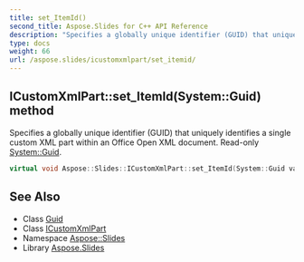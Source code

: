 ```yaml
---
title: set_ItemId()
second_title: Aspose.Slides for C++ API Reference
description: "Specifies a globally unique identifier (GUID) that uniquely identifies a single custom XML part within an Office Open XML document. Read-only System::Guid."
type: docs
weight: 66
url: /aspose.slides/icustomxmlpart/set_itemid/
---
```

## ICustomXmlPart::set_ItemId(System::Guid) method


Specifies a globally unique identifier (GUID) that uniquely identifies a single custom XML part within an Office Open XML document. Read-only [System::Guid](../../../system/guid/).

```cpp
virtual void Aspose::Slides::ICustomXmlPart::set_ItemId(System::Guid value)=0
```

## See Also

* Class [Guid](../../../system/guid/)
* Class [ICustomXmlPart](../)
* Namespace [Aspose::Slides](../../)
* Library [Aspose.Slides](../../../)